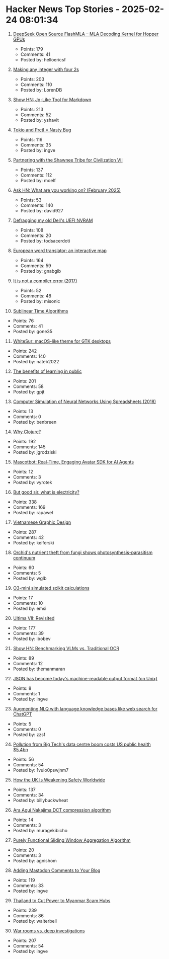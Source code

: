 # Hacker News Top Stories - 2025-02-24 08:01:34

1. [DeepSeek Open Source FlashMLA – MLA Decoding Kernel for Hopper GPUs](https://github.com/deepseek-ai/FlashMLA)
   - Points: 179
   - Comments: 41
   - Posted by: helloericsf

2. [Making any integer with four 2s](https://eli.thegreenplace.net/2025/making-any-integer-with-four-2s/)
   - Points: 203
   - Comments: 110
   - Posted by: LorenDB

3. [Show HN: Jq-Like Tool for Markdown](https://github.com/yshavit/mdq)
   - Points: 213
   - Comments: 52
   - Posted by: yshavit

4. [Tokio and Prctl = Nasty Bug](https://kobzol.github.io/rust/2025/02/23/tokio-plus-prctl-equals-nasty-bug.html)
   - Points: 116
   - Comments: 35
   - Posted by: ingve

5. [Partnering with the Shawnee Tribe for Civilization VII](https://civilization.2k.com/civ-vii/news/civilization-vii-shawnee-tribe-partnership/)
   - Points: 137
   - Comments: 112
   - Posted by: moelf

6. [Ask HN: What are you working on? (February 2025)](undefined)
   - Points: 53
   - Comments: 140
   - Posted by: david927

7. [Defragging my old Dell's UEFI NVRAM](https://artemis.sh/2025/02/22/uefi-nvram-defrag.html)
   - Points: 108
   - Comments: 20
   - Posted by: todsacerdoti

8. [European word translator: an interactive map](https://ukdataexplorer.com/european-translator/)
   - Points: 164
   - Comments: 59
   - Posted by: gnabgib

9. [It is not a compiler error (2017)](https://blog.plover.com/2017/11/12/)
   - Points: 52
   - Comments: 48
   - Posted by: misonic

10. [Sublinear Time Algorithms](https://people.csail.mit.edu/ronitt/sublinear.html)
   - Points: 76
   - Comments: 41
   - Posted by: gone35

11. [WhiteSur: macOS-like theme for GTK desktops](https://github.com/vinceliuice/WhiteSur-gtk-theme)
   - Points: 242
   - Comments: 140
   - Posted by: nateb2022

12. [The benefits of learning in public](https://www.gilesthomas.com/2025/02/20250223-til-deep-dive-posts)
   - Points: 201
   - Comments: 58
   - Posted by: gpjt

13. [Computer Simulation of Neural Networks Using Spreadsheets (2018)](https://arxiv.org/abs/1807.00018)
   - Points: 13
   - Comments: 0
   - Posted by: benbreen

14. [Why Clojure?](https://gaiwan.co/blog/why-clojure/)
   - Points: 192
   - Comments: 145
   - Posted by: jgrodziski

15. [Mascotbot: Real-Time, Engaging Avatar SDK for Al Agents](https://www.mascot.bot/)
   - Points: 12
   - Comments: 3
   - Posted by: vyrotek

16. [But good sir, what is electricity?](https://lcamtuf.substack.com/p/but-good-sir-what-is-electricity)
   - Points: 338
   - Comments: 169
   - Posted by: rapawel

17. [Vietnamese Graphic Design](https://vietgd.com/)
   - Points: 287
   - Comments: 42
   - Posted by: keiferski

18. [Orchid's nutrient theft from fungi shows photosynthesis-parasitism continuum](https://phys.org/news/2025-02-orchid-nutrient-theft-fungi-photosynthesis.html)
   - Points: 60
   - Comments: 5
   - Posted by: wglb

19. [O3-mini simulated scikit calculations](https://www.emsi.me/emsi/llm-chats/o3-mini-is-insane-at-simulating-computations/2025-02-21/143a52)
   - Points: 17
   - Comments: 10
   - Posted by: emsi

20. [Ultima VII: Revisited](https://www.u7revisited.com/)
   - Points: 177
   - Comments: 39
   - Posted by: ibobev

21. [Show HN: Benchmarking VLMs vs. Traditional OCR](https://getomni.ai/ocr-benchmark)
   - Points: 89
   - Comments: 12
   - Posted by: themanmaran

22. [JSON has become today's machine-readable output format (on Unix)](https://utcc.utoronto.ca/~cks/space/blog/sysadmin/JSONModernMachineReadableFormat)
   - Points: 8
   - Comments: 1
   - Posted by: ingve

23. [Augmenting NLQ with language knowledge bases like web search for ChatGPT](https://blog.hyperarc.com/p/ask-more-of-your-analytics)
   - Points: 5
   - Comments: 0
   - Posted by: zzsf

24. [Pollution from Big Tech's data centre boom costs US public health $5.4bn](https://www.ft.com/content/d595d5f6-79d1-47eb-b690-8597f09b39e7)
   - Points: 56
   - Comments: 54
   - Posted by: 1vuio0pswjnm7

25. [How the UK Is Weakening Safety Worldwide](https://blog.thenewoil.org/how-the-uk-is-weakening-safety-worldwide)
   - Points: 137
   - Comments: 34
   - Posted by: billybuckwheat

26. [Ara Agui Nakajima DCT compression algorithm](https://leetarxiv.substack.com/p/aan-discrete-cosine-transform-paper)
   - Points: 14
   - Comments: 3
   - Posted by: muragekibicho

27. [Purely Functional Sliding Window Aggregation Algorithm](https://byorgey.github.io/blog/posts/2024/11/27/stacks-queues.html)
   - Points: 20
   - Comments: 3
   - Posted by: agnishom

28. [Adding Mastodon Comments to Your Blog](https://beej.us/blog/data/mastodon-comments/)
   - Points: 119
   - Comments: 33
   - Posted by: ingve

29. [Thailand to Cut Power to Myanmar Scam Hubs](https://bangkoklocal.info/2025/02/05/thailand-to-cut-power-to-myanmar-scam-hubs/)
   - Points: 239
   - Comments: 86
   - Posted by: walterbell

30. [War rooms vs. deep investigations](https://rachelbythebay.com/w/2025/02/22/war/)
   - Points: 207
   - Comments: 54
   - Posted by: ingve

